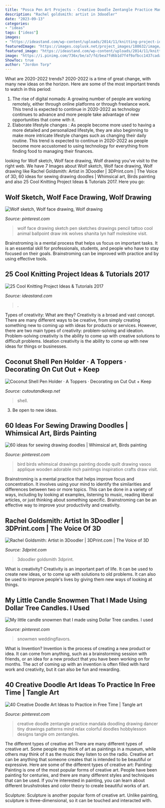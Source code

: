 ```yaml
---
title: "Posca Pen Art Projects - Creative Doodle Zentangle Practice Mandala Doodling Drawing Dancer Tiny Drawings Patterns Mind Relax Colorful Doodles Hobbylesson Designs Tangle Om Zentangles"
description: "Rachel goldsmith: artist in 3doodler"
date: "2023-09-13"
categories:
- "ideas"
tags: ["ideas"]
images:
- "https://ideastand.com/wp-content/uploads/2014/11/knitting-project-ideas/18-knitting-penguin.jpg"
featuredImage: "https://images.coplusk.net/project_images/188632/image/full_109226_2F2015-06-08-111127-11427200_442112682630083_3636488020934415105_n.jpg"
featured_image: "https://ideastand.com/wp-content/uploads/2014/11/knitting-project-ideas/18-knitting-penguin.jpg"
image: "https://i.pinimg.com/736x/be/a7/fd/bea7fd6b1d7f4f9afbcc1437cada3504.jpg"
ShowToc: true
author: "Jordon Torp"
---
```



What are 2020-2022 trends?
2020-2022 is a time of great change, with many new ideas on the horizon. Here are some of the most important trends to watch in this period: 
1. The rise of digital nomads: A growing number of people are working remotely, either through online platforms or through freelance work. This trend is expected to continue in 2020-2022 as technology continues to advance and more people take advantage of new opportunities that come with it. 
2. Elaborate lifestyle changes : As people become more used to having a more detailed and personalized lifestyle, they are also beginning to make more intricate lifestyle changes such as changing their daily routine. This trend is expected to continue in 2020-2022 as people become more accustomed to using technology for everything from finding food to managing their finances. 

	

		
looking for Wolf sketch, Wolf face drawing, Wolf drawing you've visit to the right web. We have 7 Images about Wolf sketch, Wolf face drawing, Wolf drawing like Rachel Goldsmith: Artist in 3Doodler | 3DPrint.com | The Voice of 3D, 60 ideas for sewing drawing doodles | Whimsical art, Birds painting and also 25 Cool Knitting Project Ideas &amp; Tutorials 2017. Here you go:
		
    
## Wolf Sketch, Wolf Face Drawing, Wolf Drawing

<img loading=lazy src="https://i.pinimg.com/736x/e1/8c/c3/e18cc305f0b3338b6554787d686833f0--wolf-face-drawing-wolf-drawings.jpg" onerror="this.onerror=null;this.src='https://tse4.mm.bing.net/th?id=OIP.uxOdr5K-tmnFsiU9mijMCAHaJb&amp;pid=15.1';" alt="Wolf sketch, Wolf face drawing, Wolf drawing">

_Source: pinterest.com_

>wolf face drawing sketch pen sketches drawings pencil tattoo cool animal ballpoint draw ink wolves shanita lyn half moleskine visit. 

	

Brainstroming is a mental process that helps us focus on important tasks. It is an essential skill for professionals, students, and people who have to stay focused on their goals. Brainstroming can be improved with practice and by using effective tools.

    
## 25 Cool Knitting Project Ideas &amp; Tutorials 2017

<img loading=lazy src="https://ideastand.com/wp-content/uploads/2014/11/knitting-project-ideas/18-knitting-penguin.jpg" onerror="this.onerror=null;this.src='https://tse4.mm.bing.net/th?id=OIP.u3OQsvalVXWqdNPeRWbYLQHaJs&amp;pid=15.1';" alt="25 Cool Knitting Project Ideas &amp; Tutorials 2017">

_Source: ideastand.com_

>. 

	

Types of creativity: What are they?
Creativity is a broad and vast concept. There are many different ways to be creative, from simply creating something new to coming up with ideas for products or services. However, there are two main types of creativity: problem-solving and ideation. Problem-solving creativity is the ability to come up with creative solutions to difficult problems. Ideation creativity is the ability to come up with new ideas for things or businesses.

    
## Coconut Shell Pen Holder · A Toppers · Decorating On Cut Out + Keep

<img loading=lazy src="https://images.coplusk.net/project_images/188632/image/full_109226_2F2015-06-08-111127-11427200_442112682630083_3636488020934415105_n.jpg" onerror="this.onerror=null;this.src='https://tse4.mm.bing.net/th?id=OIP.-aNrWtHu2KK78UDOHao_oAHaJ2&amp;pid=15.1';" alt="Coconut Shell Pen Holder · A Toppers · Decorating on Cut Out + Keep">

_Source: cutoutandkeep.net_

>shell. 

	

3. Be open to new ideas.

    
## 60 Ideas For Sewing Drawing Doodles | Whimsical Art, Birds Painting

<img loading=lazy src="https://i.pinimg.com/736x/be/a7/fd/bea7fd6b1d7f4f9afbcc1437cada3504.jpg" onerror="this.onerror=null;this.src='https://tse3.mm.bing.net/th?id=OIP.Sz5DpQMEDC7_QClzg_xRgAAAAA&amp;pid=15.1';" alt="60 ideas for sewing drawing doodles | Whimsical art, Birds painting">

_Source: pinterest.com_

>bird birds whimsical drawings painting doodle quilt drawing vasos applique wooden adorable inch paintings inspiration crafts draw visit. 

	

Brainstroming is a mental practice that helps improve focus and concentration. It involves using your mind to identify the similarities and differences between two or more topics. This can be done in a variety of ways, including by looking at examples, listening to music, reading liberal articles, or just thinking about something specific. Brainstroming can be an effective way to improve your productivity and creativity.

    
## Rachel Goldsmith: Artist In 3Doodler | 3DPrint.com | The Voice Of 3D

<img loading=lazy src="https://3dprint.com/wp-content/uploads/2014/12/3Doodled-Lamp.png" onerror="this.onerror=null;this.src='https://tse1.mm.bing.net/th?id=OIP.-v-TEhwbhQ0aM0DxgOywfwHaE8&amp;pid=15.1';" alt="Rachel Goldsmith: Artist in 3Doodler | 3DPrint.com | The Voice of 3D">

_Source: 3dprint.com_

>3doodler goldsmith 3dprint. 

	

What is creativity?
Creativity is an important part of life. It can be used to create new ideas, or to come up with solutions to old problems. It can also be used to improve people's lives by giving them new ways of looking at things.

    
## My Little Candle Snowmen That I Made Using Dollar Tree Candles. I Used

<img loading=lazy src="https://i.pinimg.com/736x/a9/2e/c6/a92ec60df71938f368449e6d0db6e54d.jpg" onerror="this.onerror=null;this.src='https://tse2.mm.bing.net/th?id=OIP.wude0Pm9NvVQcb9Ux4f_VQHaNK&amp;pid=15.1';" alt="My little candle snowmen that I made using Dollar Tree candles. I used">

_Source: pinterest.com_

>snowmen weddingflavors. 

	

What is Invention?
Invention is the process of creating a new product or idea. It can come from anything, such as a brainstorming session with friends, or an idea for a new product that you have been working on for months. The act of coming up with an invention is often filled with hard work and creativity, but it can also be fun and rewarding.

    
## 40 Creative Doodle Art Ideas To Practice In Free Time | Tangle Art

<img loading=lazy src="https://i.pinimg.com/736x/55/08/88/550888a587919626b5f1e3b2d3ccfd4f.jpg" onerror="this.onerror=null;this.src='https://tse3.mm.bing.net/th?id=OIP.94b433J8FAhSu50kyLJuNwHaLH&amp;pid=15.1';" alt="40 Creative Doodle Art Ideas to Practice in Free Time | Tangle art">

_Source: pinterest.com_

>creative doodle zentangle practice mandala doodling drawing dancer tiny drawings patterns mind relax colorful doodles hobbylesson designs tangle om zentangles. 

	

The different types of creative art
There are many different types of creative art. Some people may think of art as paintings in a museum, while others may think of it as the music they listen to on the radio. Creative art can be anything that someone creates that is intended to be beautiful or expressive. Here are some of the different types of creative art:
Painting: Painting is one of the most popular forms of creative art. People have been painting for centuries, and there are many different styles and techniques that can be used. If you're interested in painting, you can learn about different brushstrokes and color theory to create beautiful works of art.

Sculpture: Sculpture is another popular form of creative art. Unlike painting, sculpture is three-dimensional, so it can be touched and interacted with.

